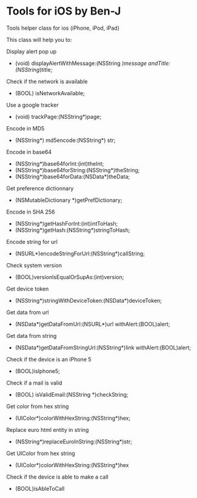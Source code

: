 Tools for iOS by Ben-J
=============

Tools helper class for ios (iPhone, iPod, iPad)

This class will help you to:

Display alert pop up
+ (void) displayAlertWithMessage:(NSString *)message andTitle:(NSString*)title;

Check if the network is available
+ (BOOL) isNetworkAvailable;

Use a google tracker
+ (void) trackPage:(NSString*)page;

Encode in MD5
+ (NSString*) md5encode:(NSString*) str;

Encode in base64
+ (NSString*)base64forInt:(int)theInt;
+ (NSString*)base64forString:(NSString*)theString;
+ (NSString*)base64forData:(NSData*)theData;

Get preference dictionnary
+ (NSMutableDictionary *)getPrefDictionary;

Encode in SHA 256
+ (NSString*)getHashForInt:(int)intToHash;
+ (NSString*)getHash:(NSString*)stringToHash;

Encode string for url
+ (NSURL*)encodeStringForUrl:(NSString*)callString;

Check system version
+ (BOOL)versionIsEqualOrSupAs:(int)version;

Get device token
+ (NSString*)stringWithDeviceToken:(NSData*)deviceToken;

Get data from url
+ (NSData*)getDataFromUrl:(NSURL*)url withAlert:(BOOL)alert;

Get data from string
+ (NSData*)getDataFromStringUrl:(NSString*)link withAlert:(BOOL)alert;

Check if the device is an iPhone 5
+ (BOOL)isIphone5;

Check if a mail is valid
+ (BOOL) isValidEmail:(NSString *)checkString;

Get color from hex string
+ (UIColor*)colorWithHexString:(NSString*)hex;

Replace euro html entity in string
+ (NSString*)replaceEuroInString:(NSString*)str;

Get UIColor from hex string
+ (UIColor*)colorWithHexString:(NSString*)hex

Check if the device is able to make a call
+ (BOOL)isAbleToCall

